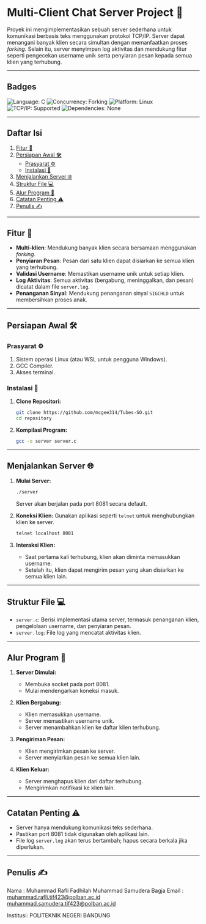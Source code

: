 # Multi-Client Chat Server Project 🚀

Proyek ini mengimplementasikan sebuah server sederhana untuk komunikasi berbasis teks menggunakan protokol TCP/IP. Server dapat menangani banyak klien secara simultan dengan memanfaatkan proses *forking*. Selain itu, server menyimpan log aktivitas dan mendukung fitur seperti pengecekan username unik serta penyiaran pesan kepada semua klien yang terhubung.

---

## Badges

![Language: C](https://img.shields.io/badge/language-C-00599C?style=for-the-badge&logo=c)
![Concurrency: Forking](https://img.shields.io/badge/Concurrency-Forking-00FF00?style=for-the-badge&logo=code)
![Platform: Linux](https://img.shields.io/badge/Platform-Linux-blue?style=for-the-badge)
![TCP/IP: Supported](https://img.shields.io/badge/TCP%2FIP-Supported-lightblue?style=for-the-badge)
![Dependencies: None](https://img.shields.io/badge/Dependencies-None-4B8B3B?style=for-the-badge)

---

## Daftar Isi

1. [Fitur 🌟](#fitur)
2. [Persiapan Awal 🛠️](#persiapan-awal)
   - [Prasyarat ⚙️](#prasyarat)
   - [Instalasi 📀](#instalasi)
3. [Menjalankan Server 🌐](#menjalankan-server)
4. [Struktur File 💻](#struktur-file)
5. [Alur Program 🔄](#alur-program)
6. [Catatan Penting ⚠️](#catatan-penting)
7. [Penulis ✍️](#penulis)

---

## Fitur 🌟

- **Multi-klien**: Mendukung banyak klien secara bersamaan menggunakan *forking*.
- **Penyiaran Pesan**: Pesan dari satu klien dapat disiarkan ke semua klien yang terhubung.
- **Validasi Username**: Memastikan username unik untuk setiap klien.
- **Log Aktivitas**: Semua aktivitas (bergabung, meninggalkan, dan pesan) dicatat dalam file `server.log`.
- **Penanganan Sinyal**: Mendukung penanganan sinyal `SIGCHLD` untuk membersihkan proses anak.

---

## Persiapan Awal 🛠️

### Prasyarat ⚙️

1. Sistem operasi Linux (atau WSL untuk pengguna Windows).
2. GCC Compiler.
3. Akses terminal.

### Instalasi 📀

1. **Clone Repositori:**
   ```bash
   git clone https://github.com/mcgee314/Tubes-SO.git
   cd repository
   ```

2. **Kompilasi Program:**
   ```bash
   gcc -o server server.c
   ```

---

## Menjalankan Server 🌐

1. **Mulai Server:**
   ```bash
   ./server
   ```
   Server akan berjalan pada port 8081 secara default.

2. **Koneksi Klien:**
   Gunakan aplikasi seperti `telnet` untuk menghubungkan klien ke server.
   ```bash
   telnet localhost 8081
   ```

3. **Interaksi Klien:**
   - Saat pertama kali terhubung, klien akan diminta memasukkan username.
   - Setelah itu, klien dapat mengirim pesan yang akan disiarkan ke semua klien lain.

---

## Struktur File 💻

- `server.c`: Berisi implementasi utama server, termasuk penanganan klien, pengelolaan username, dan penyiaran pesan.
- `server.log`: File log yang mencatat aktivitas klien.

---

## Alur Program 🔄

1. **Server Dimulai:**
   - Membuka socket pada port 8081.
   - Mulai mendengarkan koneksi masuk.

2. **Klien Bergabung:**
   - Klien memasukkan username.
   - Server memastikan username unik.
   - Server menambahkan klien ke daftar klien terhubung.

3. **Pengiriman Pesan:**
   - Klien mengirimkan pesan ke server.
   - Server menyiarkan pesan ke semua klien lain.

4. **Klien Keluar:**
   - Server menghapus klien dari daftar terhubung.
   - Mengirimkan notifikasi ke klien lain.

---

## Catatan Penting ⚠️

- Server hanya mendukung komunikasi teks sederhana.
- Pastikan port 8081 tidak digunakan oleh aplikasi lain.
- File log `server.log` akan terus bertambah; hapus secara berkala jika diperlukan.

---

## Penulis ✍️

Nama    :   Muhammad Rafli Fadhilah
            Muhammad Samudera Bagja
Email   :   muhammad.rafli.tif423@polban.ac.id   
            muhammad.samudera.tif423@polban.ac.id

Institusi: POLITEKNIK NEGERI BANDUNG

